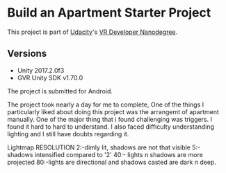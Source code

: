 # Build an Apartment Starter Project

This project is part of [Udacity](https://www.udacity.com "Udacity - Be in demand")'s [VR Developer Nanodegree](https://www.udacity.com/course/vr-developer-nanodegree--nd017).

## Versions
- Unity 2017.2.0f3
- GVR Unity SDK v1.70.0

The project is submitted for Android.

The project took nearly a day for me to complete,
One of the things I particularly liked about doing this project was the arrangemt of apartment manually.
One of the major thing that i found challenging was triggers. I found it hard to hard to understand. I also faced difficulty understanding lighting and I still have doubts regarding it.

Lightmap RESOLUTION
2:-dimly lit, shadows are not that visible
5:- shadows intensified compared to '2'
40:- lights n shadows are more projected
80:-lights are directional and shadows casted are dark n deep.
